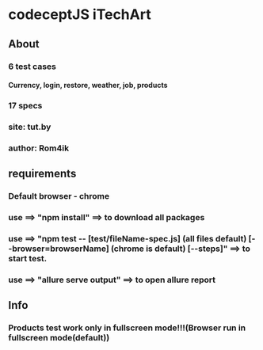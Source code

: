 # codeceptJS iTechArt 
## About
### 6 test cases
#### Currency, login, restore, weather, job, products
### 17 specs
### site: tut.by
### author: Rom4ik
## requirements
### Default browser - chrome
### use ==> "npm install" ==> to download all packages
### use ==> "npm test -- [test/fileName-spec.js] (all files default) [--browser=browserName]  (chrome is default) [--steps]" ==> to start test.
### use ==> "allure serve output" ==> to open allure report
## Info
### Products test work only in fullscreen mode!!!(Browser run in fullscreen mode(default))
